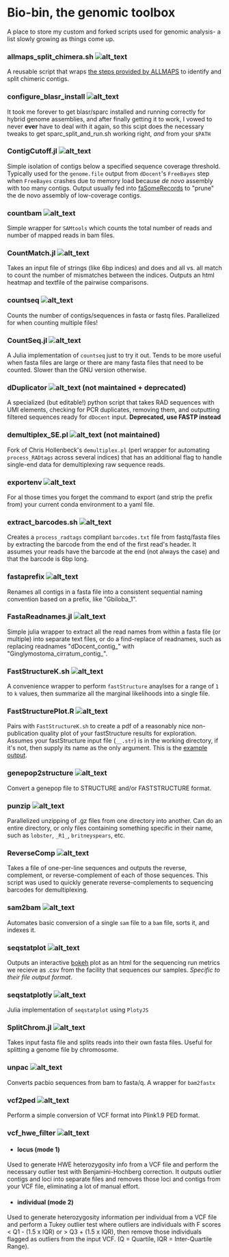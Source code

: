 # Bio-bin, the genomic toolbox

A place to store my custom and forked scripts used for genomic analysis- a list slowly growing as things come up.
### allmaps_split_chimera.sh ![alt_text](https://img.shields.io/badge/script-lightgrey.svg?logo=gnu%20bash&logoColor=white)
A reusable script that wraps [the steps provided by ALLMAPS](https://github.com/tanghaibao/jcvi/wiki/ALLMAPS:-How-to-split-chimeric-contigs) to identify and split chimeric contigs. 

### configure_blasr_install ![alt_text](https://img.shields.io/badge/script-lightgrey.svg?logo=gnu%20bash&logoColor=white)
It took me forever to get blasr/sparc installed and running correctly for hybrid genome assemblies, and after finally getting it to work, I vowed to never **ever** have to deal with it again, so this scipt does the necessary tweaks to get sparc_split_and_run.sh working right, *and* from your `$PATH`

### ContigCutoff.jl ![alt_text](https://img.shields.io/badge/script-blue.svg?logo=julia&logoColor=white)
Simple isolation of contigs below a specified sequence coverage threshold. Typically used for the `genome.file` output from `dDocent`'s `FreeBayes` step when `FreeBayes` crashes due to memory load because _de novo_ assembly with too many contigs. Output usually fed into [faSomeRecords](https://github.com/ENCODE-DCC/kentUtils/blob/master/src/utils/faSomeRecords/faSomeRecords.c) to "prune" the de novo assembly of low-coverage contigs. 

### countbam ![alt_text](https://img.shields.io/badge/script-lightgrey.svg?logo=gnu%20bash&logoColor=white)
Simple wrapper for `SAMtools` which counts the total number of reads and number of mapped reads in bam files.

### CountMatch.jl ![alt_text](https://img.shields.io/badge/script-blue.svg?logo=julia&logoColor=white)
Takes an input file of strings (like 6bp indices) and does and all vs. all match to count the number of mismatches between the indices. Outputs an html heatmap and textfile of the pairwise comparisons.

### countseq ![alt_text](https://img.shields.io/badge/script-lightgrey.svg?logo=gnu%20bash&logoColor=white)
Counts the number of contigs/sequences in fasta or fastq files. Parallelized for when counting multiple files!

### CountSeq.jl ![alt_text](https://img.shields.io/badge/script-blue.svg?logo=julia&logoColor=white)
A Julia implementation of `countseq` just to try it out. Tends to be more useful when fasta files are large or there are many fasta files that need to be counted. Slower than the GNU version otherwise.

### dDuplicator ![alt_text](https://img.shields.io/badge/script-green.svg?logo=python&logoColor=white) (not maintained + deprecated)
A specialized (but editable!) python script that takes RAD sequences with UMI elements, checking for PCR duplicates, removing them, and outputting filtered sequences ready for `dDocent` input. **Deprecated, use FASTP instead**

### demultiplex_SE.pl ![alt_text](https://img.shields.io/badge/script-yellow.svg?logo=perl&logoColor=white) (not maintained)
Fork of Chris Hollenbeck's `demultiplex.pl` (perl wrapper for automating `process_RADtags` across several indices) that has an additional flag to handle single-end data for demultiplexing raw sequence reads. 

### exportenv ![alt_text](https://img.shields.io/badge/script-lightgrey.svg?logo=gnu%20bash&logoColor=white)
For al those times you forget the command to export (and strip the prefix from) your current conda environment to a yaml file.

### extract_barcodes.sh ![alt_text](https://img.shields.io/badge/script-lightgrey.svg?logo=gnu%20bash&logoColor=white)
Creates a `process_radtags` compliant `barcodes.txt` file from fastq/fasta files by extracting the barcode from the end of the first read's header. 
It assumes your reads have the barcode at the end (not always the case) and that the barcode is 6bp long. 

### fastaprefix ![alt_text](https://img.shields.io/badge/script-lightgrey.svg?logo=gnu%20bash&logoColor=white)
Renames all contigs in a fasta file into a consistent sequential naming convention based on a prefix, like "Gbiloba_1".

### FastaReadnames.jl ![alt_text](https://img.shields.io/badge/script-blue.svg?logo=julia&logoColor=white)
Simple julia wrapper to extract all the read names from within a fasta file (or multiple) into separate text files, or do a find-replace of readnames, such as replacing readnames "dDocent_contig_" with "Ginglymostoma_cirratum_contig_".

### FastStructureK.sh ![alt_text](https://img.shields.io/badge/script-lightgrey.svg?logo=gnu%20bash&logoColor=white)
A convenience wrapper to perform `fastStructure` anaylses for a range of `1` to `k` values, then summarize all the marginal likelihoods into a single file. 

### FastStructurePlot.R ![alt_text](https://img.shields.io/badge/script-blueviolet.svg?logo=R)
Pairs with `FastStructureK.sh` to create a pdf of a reasonably nice non-publication quality plot of your fastStructure results for exploration. Assumes your fastStructure input file (`__.str`) is in the working directory, if it's not, then supply its name as the only argument. This is the [example output](https://github.com/pdimens/bioinformatics-toolbox/blob/master/misc/FastStructurePlot.example.pdf).

### genepop2structure ![alt_text](https://img.shields.io/badge/script-blueviolet.svg?logo=R)
Convert a genepop file to STRUCTURE and/or FASTSTRUCTURE format.

### punzip ![alt_text](https://img.shields.io/badge/script-lightgrey.svg?logo=gnu%20bash&logoColor=white)
Parallelized unzipping of .gz files from one directory into another. Can do an entire directory, or only files containing something specific in their name, such as `lobster`, `_R1_`, `britneyspears`, etc.

### ReverseComp ![alt_text](https://img.shields.io/badge/script-lightgrey.svg?logo=gnu%20bash&logoColor=white)
Takes  a file of one-per-line sequences and outputs the reverse, complement, or reverse-complement of each of those sequences. This script was used to quickly generate reverse-complements to sequencing barcodes for demultiplexing.

### sam2bam ![alt_text](https://img.shields.io/badge/script-lightgrey.svg?logo=gnu%20bash&logoColor=white)
Automates basic conversion of a single `sam` file to a `bam` file, sorts it, and indexes it. 

### seqstatplot ![alt_text](https://img.shields.io/badge/script-green.svg?logo=python&logoColor=white)
Outputs an interactive [bokeh](https://bokeh.pydata.org/en/latest/) plot as an html for the sequencing run metrics we recieve as .csv from the facility that sequences our samples. *Specific to their file output format*.

### seqstatplotly ![alt_text](https://img.shields.io/badge/script-blue.svg?logo=julia&logoColor=white)
Julia implementation of `seqstatplot` using `PlotyJS`

### SplitChrom.jl ![alt_text](https://img.shields.io/badge/script-blue.svg?logo=julia&logoColor=white)
Takes input fasta file and splits reads into their own fasta files. Useful for splitting a genome file by chromosome. 

### unpac ![alt_text](https://img.shields.io/badge/script-lightgrey.svg?logo=gnu%20bash&logoColor=white)
Converts pacbio sequences from bam to fasta/q. A wrapper for `bam2fastx`

### vcf2ped ![alt_text](https://img.shields.io/badge/script-lightgrey.svg?logo=gnu%20bash&logoColor=white)
Perform a simple conversion of VCF format into Plink1.9 PED format.

### vcf_hwe_filter ![alt_text](https://img.shields.io/badge/script-blueviolet.svg?logo=R)
- #### locus (mode 1)
Used to generate HWE heterozygosity info from a VCF file and perform the necessary outlier test with Benjamini-Hochberg correction. It outputs outlier contigs and loci into separate files and removes those loci and contigs from your VCF file, eliminating a lot of manual effort.
- #### individual (mode 2)
Used to generate heterozygosity information per individual from a VCF file and perform a Tukey outlier test where outliers are individuals with F scores < Q1 - (1.5 x IQR) or > Q3 + (1.5 x IQR), then remove those individuals flagged as outliers from the input VCF. (Q = Quartile, IQR = Inter-Quartile Range).
